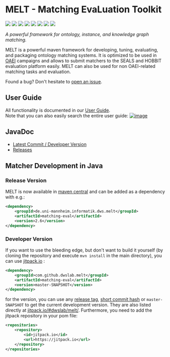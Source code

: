 <h1 align="left">MELT - Matching EvaLuation Toolkit</h1>
<p>
<a href="https://github.com/dwslab/melt/actions/workflows/java_build.yml"><img src="https://github.com/dwslab/melt/actions/workflows/java_build.yml/badge.svg"></a>
<a href="https://github.com/dwslab/melt/actions/workflows/java_documentation.yml"><img src="https://github.com/dwslab/melt/actions/workflows/java_documentation.yml/badge.svg"></a>
<a href="https://github.com/dwslab/melt/actions/workflows/documentation_check.yml"><img src="https://github.com/dwslab/melt/actions/workflows/documentation_check.yml/badge.svg"></a>
<a href="https://github.com/dwslab/melt/actions/workflows/java_doclet.yml"><img src="https://github.com/dwslab/melt/actions/workflows/java_doclet.yml/badge.svg"></a>
<!--a href="https://github.com/dwslab/melt/actions/workflows/java_coverage.yml"><img src="https://github.
com/dwslab/melt/actions/workflows/java_coverage.yml/badge.svg"></a-->
<a href="https://coveralls.io/github/dwslab/melt?branch=master"><img src="https://coveralls.io/repos/github/dwslab/melt/badge.svg?branch=master"></a>
<a href="https://mvnrepository.com/artifact/de.uni-mannheim.informatik.dws.melt"><img src="https://img.shields.io/maven-central/v/de.uni-mannheim.informatik.dws.melt/matching-eval"></a>
<a href="https://img.shields.io/badge/pre--commit-enabled-brightgreen?logo=pre-commit&logoColor=white"><img src="https://img.shields.io/badge/pre--commit-enabled-brightgreen?logo=pre-commit&logoColor=white"></a>
<a href="https://img.shields.io/github/license/dwslab/melt"><img src="https://img.shields.io/github/license/dwslab/melt"></a>
</p>
<p align="left" style="font-style:italic">A powerful framework for ontology, instance, and knowledge graph matching.</p>

MELT is a powerful maven framework for developing, tuning, evaluating, and packaging ontology matching systems.
It is optimized to be used in [OAEI](http://oaei.ontologymatching.org/) campaigns and allows to submit matchers to the SEALS and HOBBIT evaluation platform easily. MELT can also be used for non OAEI-related matching tasks and evaluation.

Found a bug? Don't hesitate to <a href="https://github.com/dwslab/melt/issues">open an issue</a>.

## User Guide
All functionality is documented in our <a href="https://dwslab.github.io/melt/">User Guide</a>.<br/>
Note that you can also easily search the entire user guide:
<a href="https://dwslab.github.io/melt/">
![image](https://raw.githubusercontent.com/dwslab/melt/gh-pages/media/search_screenshot.png)
</a>

## JavaDoc
- [Latest Commit / Developer Version](https://dwslab.github.io/melt/javadoc_latest/index.html)
- [Releases](https://javadoc.io/doc/de.uni-mannheim.informatik.dws.melt)

## Matcher Development in Java

### Release Version
MELT is now available in [maven central](https://repo1.maven.org/maven2/de/uni-mannheim/informatik/dws/melt/) and can be added as a dependency with e.g.:
```xml
<dependency>
    <groupId>de.uni-mannheim.informatik.dws.melt</groupId>
    <artifactId>matching-eval</artifactId>
    <version>2.6</version>
</dependency>
```

### Developer Version
If you want to use the bleeding edge, but don't want to build it yourself 
(by cloning the repository and execute `mvn install` in the main directory),
you can use [jitpack.io](https://jitpack.io/#dwslab/melt/) :

```xml
<dependency>
    <groupId>com.github.dwslab.melt</groupId>
    <artifactId>matching-eval</artifactId>
    <version>master-SNAPSHOT</version>
</dependency>
```
for the version, you can use any [release tag](https://github.com/dwslab/melt/releases), [short commit hash](https://github.com/dwslab/melt/commits/master) or `master-SNAPSHOT` to get the current development version.
They are also listed directly at [jitpack.io/#dwslab/melt/](https://jitpack.io/#dwslab/melt/).
Furthermore, you need to add the jitpack repository in your pom file:
```xml
<repositories>
    <repository>
        <id>jitpack.io</id>
        <url>https://jitpack.io</url>
    </repository>
</repositories>
```
